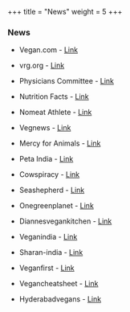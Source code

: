 +++
title = "News"
weight = 5
+++

### News

* Vegan.com - [Link](https://vegan.com/)

* vrg.org - [Link](https://www.vrg.org/nutshell/vegan.htm#what)

* Physicians Committee - [Link](https://www.pcrm.org/)

* Nutrition Facts - [Link](https://nutritionfacts.org/)

* Nomeat Athlete - [Link](https://www.nomeatathlete.com/)

* Vegnews - [Link](https://vegnews.com/)

* Mercy for Animals - [Link](https://mercyforanimals.org/)

* Peta India - [Link](https://www.petaindia.com/)

* Cowspiracy - [Link](https://www.cowspiracy.com/)

* Seashepherd - [Link](https://seashepherd.org/)

* Onegreenplanet - [Link](https://www.onegreenplanet.org/)

* Diannesvegankitchen - [Link](https://www.diannesvegankitchen.com/)

* Veganindia - [Link](https://www.veganindia.net/)

* Sharan-india - [Link](https://sharan-india.org/in-the-news/)

* Veganfirst - [Link](https://www.veganfirst.com/)

* Vegancheatsheet - [Link](https://vegancheatsheet.org/)

* Hyderabadvegans - [Link](https://hyderabadvegans.wordpress.com/)
